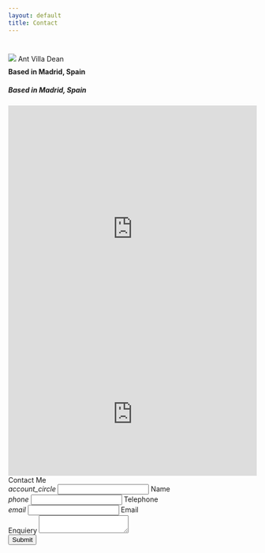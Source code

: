 ```yaml
---
layout: default
title: Contact
---
```

<div id="index-banner">
    <!-- Content -->
  <div class="container row">
      <div class="col s12" style="padding-bottom:5%;">        
        </div>
        <div class="col m4 l4">
          <div class="card">
            <div class="card-image">
              <img src="{{site.baseurl}}/assets/images/profile.png">
              <span class="card-title">Ant Villa Dean</span>
            </div>
          </div>
        </div>
        <div class="col m8 l8">
          <div class="col s12" style="margin-top: -2%;">
            <h4 class="hide-on-small-only">Based in Madrid, Spain</h4>
            <h5 class="hide-on-med-and-up center">Based in Madrid, Spain</h5>
          </div>
          <div class="col s12 hide-on-med-and-down">
            <iframe src="https://www.google.com/maps/embed?pb=!1m18!1m12!1m3!1d97173.97825996262!2d-3.7495760673030545!3d40.43793316645201!2m3!1f0!2f0!3f0!3m2!1i1024!2i768!4f13.1!3m3!1m2!1s0xd422997800a3c81%3A0xc436dec1618c2269!2sMadrid%2C+Spain!5e0!3m2!1sen!2sus!4v1540973764456" class="z-depth-2" width="100%" height="500" frameborder="0" style="border:0" allowfullscreen></iframe>
          </div>
          <div class="col s12 hide-on-large-only">
            <iframe src="https://www.google.com/maps/embed?pb=!1m18!1m12!1m3!1d97173.97825996262!2d-3.7495760673030545!3d40.43793316645201!2m3!1f0!2f0!3f0!3m2!1i1024!2i768!4f13.1!3m3!1m2!1s0xd422997800a3c81%3A0xc436dec1618c2269!2sMadrid%2C+Spain!5e0!3m2!1sen!2sus!4v1540973764456" class="z-depth-2" width="100%" height="250" frameborder="0" style="border:0" allowfullscreen></iframe>
          </div>
    </div>
  </div>
      <!-- End of First Section -->
      <!--   Start of Second Section   -->
  <div class="container row">
      <form class="col s12" action="https://docs.google.com/forms/d/e/1FAIpQLSfCPfO8-ZMtinNFRdEcKGBjbuF3riw7GD6WgdVFgzdaju20qw/formResponse" method="POST" id="contact-form">
           <div class="card large">
             <div class="card-content">
              <span class="card-title">Contact Me</span>
                <div class="row">
                 <div class="input-field col s12 m5">
                   <i class="material-icons prefix cyan-text">account_circle</i>
                   <input id="icon_prefix" type="text" class="validate" name="entry.1905966688">
                   <label for="icon_prefix">Name</label>
                 </div>
                 <div class="input-field col s12 m7 offset-m5 hide-on-small-only"></div>
                 <div class="input-field col s12 m6">
                   <i class="material-icons prefix cyan-text">phone</i>
                   <input id="icon_telephone" type="tel" class="validate" name="entry.730212175">
                   <label for="icon_telephone">Telephone</label>
                 </div>
                 <div class="input-field col s12 m6">
                   <i class="material-icons prefix cyan-text">email</i>
                           <input id="email" type="email" class="validate" name="entry.1656596650">
                           <label for="email" data-error="wrong" data-success="right">Email</label>
                </div>
                <div class="input-field col s12">
                  <label for="textarea1">Enquiery</label>
                  <textarea id="textarea1" class="materialize-textarea" name="entry.1903872294"></textarea>
                </div>
                <div class="card-action">
                  <a class="waves-effect waves-light btn right cyan"><input class="white-text" type="submit" value="Submit"></a>
                </div>
              </div>
             </div>
        </div>
    </form>
</div>


